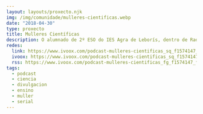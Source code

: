 ```yaml
---
layout: layouts/proxecto.njk
img: /img/comunidade/mulleres-cientificas.webp
date: "2018-04-30"
type: proxecto
title: Mulleres Científicas
description: O alumnado de 2º ESO do IES Agra de Leborís, dentro de Radio Leborís, elaboraron unha serie de mini-falangullos sobre mulleres científicas na materia de matemáticas.
redes:
  link: https://www.ivoox.com/podcast-mulleres-cientificas_sq_f1574147_1.html
  ivoox: https://www.ivoox.com/podcast-mulleres-cientificas_sq_f1574147_1.html
  rss: https://www.ivoox.com/podcast-mulleres-cientificas_fg_f1574147_filtro_1.xml
tags:
  - podcast
  - ciencia
  - divulgacion
  - ensino
  - muller
  - serial
---
```

